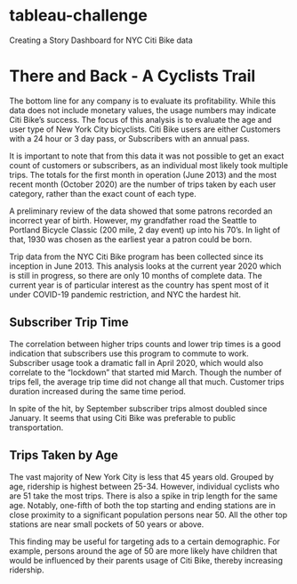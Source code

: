 # tableau-challenge
Creating a Story Dashboard for NYC Citi Bike data

# There and Back - A Cyclists Trail

The bottom line for any company is to evaluate its profitability. While this data does not include monetary values, the usage numbers may indicate Citi Bike’s success. The focus of this analysis is to evaluate the age and user type of New York City bicyclists. Citi Bike users are either Customers with a 24 hour or 3 day pass, or Subscribers with an annual pass. 

It is important to note that from this data it was not possible to get an exact count of customers or subscribers, as an individual most likely took multiple trips. The totals for the first month in operation (June 2013) and the most recent month (October 2020) are the number of trips taken by each user category, rather than the exact count of each type.

A preliminary review of the data showed that some patrons recorded an incorrect year of birth.  However, my grandfather road the Seattle to Portland Bicycle Classic (200 mile, 2 day event) up into his 70’s. In light of that, 1930 was chosen as the earliest year a patron could be born.

Trip data from the NYC Citi Bike program has been collected since its inception in June 2013. This analysis looks at the current year 2020 which is still in progress, so there are only 10 months of complete data. The current year is of particular interest as the country has spent most of it under COVID-19 pandemic restriction, and NYC the hardest hit. 

## Subscriber Trip Time

The correlation between higher trips counts and lower trip times is a good indication that subscribers use this program to commute to work. Subscriber usage took a dramatic fall in April 2020, which would also correlate to the “lockdown” that started mid March. Though the number of trips fell, the average trip time did not change all that much. Customer trips duration increased during the same time period.

In spite of the hit, by September subscriber trips almost doubled since January. It seems that using Citi Bike was preferable to public transportation. 

## Trips Taken by Age

The vast majority of New York City is less that 45 years old. Grouped by age, ridership is highest between 25-34. However, individual cyclists who are 51 take the most trips. There is also a spike in trip length for the same age. Notably, one-fifth of both the top starting and ending stations are in close proximity to a significant population persons near 50. All the other top stations are near small pockets of 50 years or above.

This finding may be useful for targeting ads to a certain demographic. For example, persons around the age of 50 are more likely have children that would be influenced by their parents usage of Citi Bike, thereby increasing ridership. 
